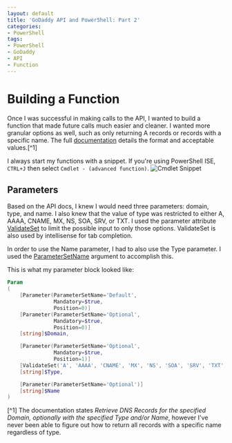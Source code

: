 ```yaml
---
layout: default
title: 'GoDaddy API and PowerShell: Part 2'
categories:
- PowerShell
tags:
- PowerShell
- GoDaddy
- API
- Function
---
```

# Building a Function

Once I was successful in making calls to the API, I wanted to build a function that made future calls much easier and cleaner. I wanted more granular options as well, such as only returning A records or records with a specific name. The full [documentation](https://developer.godaddy.com/doc#!/_v1_domains/recordGet) details the format and acceptable values.[^1]

I always start my functions with a snippet. If you're using PowerShell ISE, `CTRL+J` then select `Cmdlet - (advanced function)`. ![Cmdlet Snippet](../assets/cmdletsnippet.png)

## Parameters

Based on the API docs, I knew I would need three parameters: domain, type, and name. I also knew that the value of type was restricted to either A, AAAA, CNAME, MX, NS, SOA, SRV, or TXT. I used the parameter attribute [ValidateSet](https://msdn.microsoft.com/en-us/powershell/reference/5.1/microsoft.powershell.core/about/about_functions_advanced_parameters#validateset-attribute) to limit the possible input to only those options. ValidateSet is also used by intellisense for tab completion.

In order to use the Name parameter, I had to also use the Type parameter. I used the [ParameterSetName](https://msdn.microsoft.com/en-us/powershell/reference/5.1/microsoft.powershell.core/about/about_functions_advanced_parameters#parametersetname-argument) argument to accomplish this.

This is what my parameter block looked like:

~~~ powershell
Param
(
    [Parameter(ParameterSetName='Default',
               Mandatory=$true,
               Position=0)]
    [Parameter(ParameterSetName='Optional',
               Mandatory=$true,
               Position=0)]
    [string]$Domain,

    [Parameter(ParameterSetName='Optional',
               Mandatory=$true,
               Position=1)]
    [ValidateSet('A', 'AAAA', 'CNAME', 'MX', 'NS', 'SOA', 'SRV', 'TXT')]
    [string]$Type,

    [Parameter(ParameterSetName='Optional')]
    [string]$Name
)
~~~





[^1] The documentation states *Retrieve DNS Records for the specified Domain, optionally with the specified Type and/or Name*, however I've never been able to figure out how to return all records with a specific name regardless of type.
